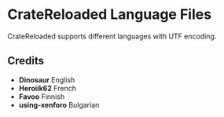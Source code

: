 # CrateReloaded Language Files

CrateReloaded supports different languages with UTF encoding.

## Credits

* **Dinosaur** English
* **Heroiik62** French
* **Favoo** Finnish
* **using-xenforo** Bulgarian
